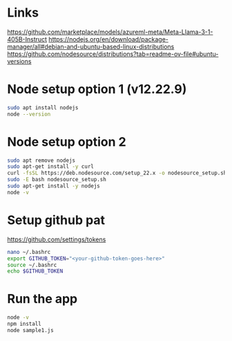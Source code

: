 # Links
https://github.com/marketplace/models/azureml-meta/Meta-Llama-3-1-405B-Instruct
https://nodejs.org/en/download/package-manager/all#debian-and-ubuntu-based-linux-distributions
https://github.com/nodesource/distributions?tab=readme-ov-file#ubuntu-versions

# Node setup option 1 (v12.22.9)
```bash
sudo apt install nodejs
node --version
```

# Node setup option 2
```bash
sudo apt remove nodejs
sudo apt-get install -y curl
curl -fsSL https://deb.nodesource.com/setup_22.x -o nodesource_setup.sh
sudo -E bash nodesource_setup.sh
sudo apt-get install -y nodejs
node -v
```

# Setup github pat
https://github.com/settings/tokens
```bash
nano ~/.bashrc
export GITHUB_TOKEN="<your-github-token-goes-here>"
source ~/.bashrc
echo $GITHUB_TOKEN
```

# Run the app
```bash
node -v
npm install
node sample1.js
```
